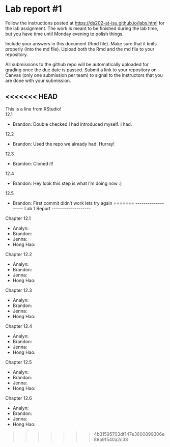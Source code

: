 
<!-- README.md is generated from README.Rmd. Please edit the README.Rmd file -->

# Lab report \#1

Follow the instructions posted at
<https://ds202-at-isu.github.io/labs.html> for the lab assignment. The
work is meant to be finished during the lab time, but you have time
until Monday evening to polish things.

Include your answers in this document (Rmd file). Make sure that it
knits properly (into the md file). Upload both the Rmd and the md file
to your repository.

All submissions to the github repo will be automatically uploaded for
grading once the due date is passed. Submit a link to your repository on
Canvas (only one submission per team) to signal to the instructors that
you are done with your submission.

<<<<<<< HEAD
------------------------------------------------------------------------

This is a line from RStudio!  
12.1  
- Brandon: Double checked I had introduced myself. I had.

12.2  
- Brandon: Used the repo we already had. Hurray!

12.3  
- Brandon: Cloned it!

12.4  
- Brandon: Hey look this step is what I’m doing now :)

12.5  
- Brandon: First commit didn’t work lets try again
=======
------------------- Lab 1 Report -------------------

Chapter 12.1

-   Analyn:
-   Brandon:
-   Jenna:
-   Hong Hao:

Chapter 12.2

-   Analyn:
-   Brandon:
-   Jenna:
-   Hong Hao:

Chapter 12.3

-   Analyn:
-   Brandon:
-   Jenna:
-   Hong Hao:

Chapter 12.4

-   Analyn:
-   Brandon:
-   Jenna:
-   Hong Hao:

Chapter 12.5

-   Analyn:
-   Brandon:
-   Jenna:
-   Hong Hao:

Chapter 12.6

-   Analyn:
-   Brandon:
-   Jenna:
-   Hong Hao:
>>>>>>> 4b31595703df147e3600899306e88a9f540a2c38
